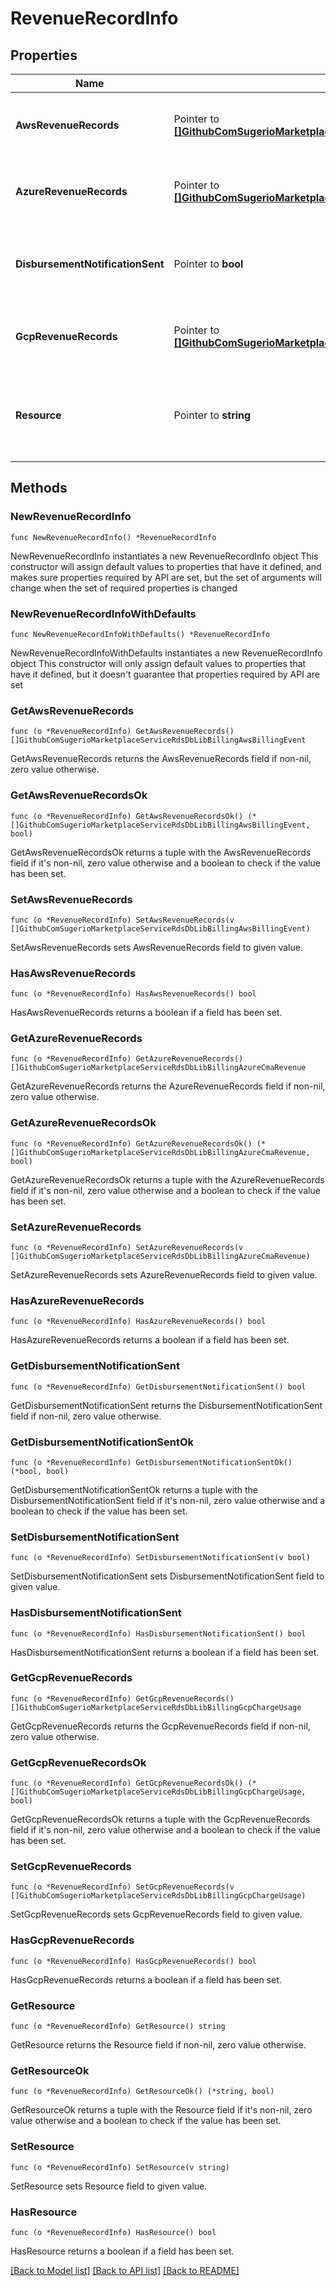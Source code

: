 # RevenueRecordInfo

## Properties

Name | Type | Description | Notes
------------ | ------------- | ------------- | -------------
**AwsRevenueRecords** | Pointer to [**[]GithubComSugerioMarketplaceServiceRdsDbLibBillingAwsBillingEvent**](GithubComSugerioMarketplaceServiceRdsDbLibBillingAwsBillingEvent.md) | For raw revenue records in AWS Marketplace | [optional] 
**AzureRevenueRecords** | Pointer to [**[]GithubComSugerioMarketplaceServiceRdsDbLibBillingAzureCmaRevenue**](GithubComSugerioMarketplaceServiceRdsDbLibBillingAzureCmaRevenue.md) | For raw revenue records in Azure Marketplace | [optional] 
**DisbursementNotificationSent** | Pointer to **bool** | Whether the disbursement notification has been sent to the seller/ISV. | [optional] 
**GcpRevenueRecords** | Pointer to [**[]GithubComSugerioMarketplaceServiceRdsDbLibBillingGcpChargeUsage**](GithubComSugerioMarketplaceServiceRdsDbLibBillingGcpChargeUsage.md) | For raw revenue records in GCP Marketplace | [optional] 
**Resource** | Pointer to **string** | Resource name for the revenue record. Applicable only to GCP Marketplace. | [optional] 

## Methods

### NewRevenueRecordInfo

`func NewRevenueRecordInfo() *RevenueRecordInfo`

NewRevenueRecordInfo instantiates a new RevenueRecordInfo object
This constructor will assign default values to properties that have it defined,
and makes sure properties required by API are set, but the set of arguments
will change when the set of required properties is changed

### NewRevenueRecordInfoWithDefaults

`func NewRevenueRecordInfoWithDefaults() *RevenueRecordInfo`

NewRevenueRecordInfoWithDefaults instantiates a new RevenueRecordInfo object
This constructor will only assign default values to properties that have it defined,
but it doesn't guarantee that properties required by API are set

### GetAwsRevenueRecords

`func (o *RevenueRecordInfo) GetAwsRevenueRecords() []GithubComSugerioMarketplaceServiceRdsDbLibBillingAwsBillingEvent`

GetAwsRevenueRecords returns the AwsRevenueRecords field if non-nil, zero value otherwise.

### GetAwsRevenueRecordsOk

`func (o *RevenueRecordInfo) GetAwsRevenueRecordsOk() (*[]GithubComSugerioMarketplaceServiceRdsDbLibBillingAwsBillingEvent, bool)`

GetAwsRevenueRecordsOk returns a tuple with the AwsRevenueRecords field if it's non-nil, zero value otherwise
and a boolean to check if the value has been set.

### SetAwsRevenueRecords

`func (o *RevenueRecordInfo) SetAwsRevenueRecords(v []GithubComSugerioMarketplaceServiceRdsDbLibBillingAwsBillingEvent)`

SetAwsRevenueRecords sets AwsRevenueRecords field to given value.

### HasAwsRevenueRecords

`func (o *RevenueRecordInfo) HasAwsRevenueRecords() bool`

HasAwsRevenueRecords returns a boolean if a field has been set.

### GetAzureRevenueRecords

`func (o *RevenueRecordInfo) GetAzureRevenueRecords() []GithubComSugerioMarketplaceServiceRdsDbLibBillingAzureCmaRevenue`

GetAzureRevenueRecords returns the AzureRevenueRecords field if non-nil, zero value otherwise.

### GetAzureRevenueRecordsOk

`func (o *RevenueRecordInfo) GetAzureRevenueRecordsOk() (*[]GithubComSugerioMarketplaceServiceRdsDbLibBillingAzureCmaRevenue, bool)`

GetAzureRevenueRecordsOk returns a tuple with the AzureRevenueRecords field if it's non-nil, zero value otherwise
and a boolean to check if the value has been set.

### SetAzureRevenueRecords

`func (o *RevenueRecordInfo) SetAzureRevenueRecords(v []GithubComSugerioMarketplaceServiceRdsDbLibBillingAzureCmaRevenue)`

SetAzureRevenueRecords sets AzureRevenueRecords field to given value.

### HasAzureRevenueRecords

`func (o *RevenueRecordInfo) HasAzureRevenueRecords() bool`

HasAzureRevenueRecords returns a boolean if a field has been set.

### GetDisbursementNotificationSent

`func (o *RevenueRecordInfo) GetDisbursementNotificationSent() bool`

GetDisbursementNotificationSent returns the DisbursementNotificationSent field if non-nil, zero value otherwise.

### GetDisbursementNotificationSentOk

`func (o *RevenueRecordInfo) GetDisbursementNotificationSentOk() (*bool, bool)`

GetDisbursementNotificationSentOk returns a tuple with the DisbursementNotificationSent field if it's non-nil, zero value otherwise
and a boolean to check if the value has been set.

### SetDisbursementNotificationSent

`func (o *RevenueRecordInfo) SetDisbursementNotificationSent(v bool)`

SetDisbursementNotificationSent sets DisbursementNotificationSent field to given value.

### HasDisbursementNotificationSent

`func (o *RevenueRecordInfo) HasDisbursementNotificationSent() bool`

HasDisbursementNotificationSent returns a boolean if a field has been set.

### GetGcpRevenueRecords

`func (o *RevenueRecordInfo) GetGcpRevenueRecords() []GithubComSugerioMarketplaceServiceRdsDbLibBillingGcpChargeUsage`

GetGcpRevenueRecords returns the GcpRevenueRecords field if non-nil, zero value otherwise.

### GetGcpRevenueRecordsOk

`func (o *RevenueRecordInfo) GetGcpRevenueRecordsOk() (*[]GithubComSugerioMarketplaceServiceRdsDbLibBillingGcpChargeUsage, bool)`

GetGcpRevenueRecordsOk returns a tuple with the GcpRevenueRecords field if it's non-nil, zero value otherwise
and a boolean to check if the value has been set.

### SetGcpRevenueRecords

`func (o *RevenueRecordInfo) SetGcpRevenueRecords(v []GithubComSugerioMarketplaceServiceRdsDbLibBillingGcpChargeUsage)`

SetGcpRevenueRecords sets GcpRevenueRecords field to given value.

### HasGcpRevenueRecords

`func (o *RevenueRecordInfo) HasGcpRevenueRecords() bool`

HasGcpRevenueRecords returns a boolean if a field has been set.

### GetResource

`func (o *RevenueRecordInfo) GetResource() string`

GetResource returns the Resource field if non-nil, zero value otherwise.

### GetResourceOk

`func (o *RevenueRecordInfo) GetResourceOk() (*string, bool)`

GetResourceOk returns a tuple with the Resource field if it's non-nil, zero value otherwise
and a boolean to check if the value has been set.

### SetResource

`func (o *RevenueRecordInfo) SetResource(v string)`

SetResource sets Resource field to given value.

### HasResource

`func (o *RevenueRecordInfo) HasResource() bool`

HasResource returns a boolean if a field has been set.


[[Back to Model list]](../README.md#documentation-for-models) [[Back to API list]](../README.md#documentation-for-api-endpoints) [[Back to README]](../README.md)


